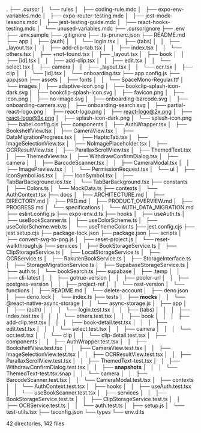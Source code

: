 .
├── .cursor
│   └── rules
│       ├── coding-rule.mdc
│       ├── expo-env-variables.mdc
│       ├── expo-router-testing.mdc
│       ├── jest-mock-lessons.mdc
│       ├── jest-testing-guide.mdc
│       ├── react-hooks-testing.mdc
│       └── unused-variables.mdc
├── .cursorignore
├── .env
├── .env.sample
├── .gitignore
├── .ts-prunerc.json
├── README.md
├── app
│   ├── (auth)
│   │   └── login.tsx
│   ├── (tabs)
│   │   ├── _layout.tsx
│   │   ├── add-clip-tab.tsx
│   │   ├── index.tsx
│   │   └── others.tsx
│   ├── +not-found.tsx
│   ├── _layout.tsx
│   ├── book
│   │   ├── [id].tsx
│   │   ├── add-clip.tsx
│   │   ├── edit.tsx
│   │   └── select.tsx
│   ├── camera
│   │   ├── _layout.tsx
│   │   └── ocr.tsx
│   ├── clip
│   │   └── [id].tsx
│   └── onboarding.tsx
├── app.config.js
├── app.json
├── assets
│   ├── fonts
│   │   └── SpaceMono-Regular.ttf
│   └── images
│       ├── adaptive-icon.png
│       ├── bookclip-splash-icon-dark.svg
│       ├── bookclip-splash-icon.svg
│       ├── favicon.png
│       ├── icon.png
│       ├── no-image.svg
│       ├── onboarding-barcode.svg
│       ├── onboarding-camera.svg
│       ├── onboarding-search.svg
│       ├── partial-react-logo.png
│       ├── react-logo.png
│       ├── react-logo@2x.png
│       ├── react-logo@3x.png
│       ├── splash-icon-dark.png
│       └── splash-icon.png
├── babel.config.cjs
├── components
│   ├── AuthWrapper.tsx
│   ├── BookshelfView.tsx
│   ├── CameraView.tsx
│   ├── DataMigrationProgress.tsx
│   ├── HapticTab.tsx
│   ├── ImageSelectionView.tsx
│   ├── NoImagePlaceholder.tsx
│   ├── OCRResultView.tsx
│   ├── ParallaxScrollView.tsx
│   ├── ThemedText.tsx
│   ├── ThemedView.tsx
│   ├── WithdrawConfirmDialog.tsx
│   ├── camera
│   │   ├── BarcodeScanner.tsx
│   │   ├── CameraModal.tsx
│   │   ├── ImagePreview.tsx
│   │   └── PermissionRequest.tsx
│   └── ui
│       ├── IconSymbol.ios.tsx
│       ├── IconSymbol.tsx
│       ├── TabBarBackground.ios.tsx
│       └── TabBarBackground.tsx
├── constants
│   ├── Colors.ts
│   └── MockData.ts
├── contexts
│   └── AuthContext.tsx
├── docs
│   ├── ARCHITECTURE.md
│   ├── DIRECTORY.md
│   ├── PRD.md
│   ├── PRODUCT_OVERVIEW.md
│   ├── PROGRESS.md
│   └── specifications
│       └── AUTH_DATA_MIGRATION.md
├── eslint.config.js
├── expo-env.d.ts
├── hooks
│   ├── useAuth.ts
│   ├── useBookScanner.ts
│   ├── useColorScheme.ts
│   ├── useColorScheme.web.ts
│   └── useThemeColor.ts
├── jest.config.cjs
├── jest.setup.cjs
├── package-lock.json
├── package.json
├── scripts
│   ├── convert-svg-to-png.js
│   ├── reset-project.js
│   └── reset-walkthrough.js
├── services
│   ├── BookStorageService.ts
│   ├── ClipStorageService.ts
│   ├── LocalStorageService.ts
│   ├── OCRService.ts
│   ├── RakutenBookService.ts
│   ├── StorageInterface.ts
│   ├── StorageMigrationService.ts
│   ├── SupabaseStorageService.ts
│   ├── auth.ts
│   └── bookSearch.ts
├── supabase
│   ├── .temp
│   │   ├── cli-latest
│   │   ├── gotrue-version
│   │   ├── pooler-url
│   │   ├── postgres-version
│   │   ├── project-ref
│   │   └── rest-version
│   └── functions
│       ├── README.md
│       └── delete-account
│           ├── deno.json
│           ├── deno.lock
│           └── index.ts
├── tests
│   ├── __mocks__
│   │   └── @react-native-async-storage
│   │       └── async-storage.js
│   ├── app
│   │   ├── (auth)
│   │   │   └── login.test.tsx
│   │   ├── (tabs)
│   │   │   ├── index.test.tsx
│   │   │   └── others.test.tsx
│   │   ├── book
│   │   │   ├── add-clip.test.tsx
│   │   │   ├── book-detail.test.tsx
│   │   │   ├── edit.test.tsx
│   │   │   └── select.test.tsx
│   │   ├── camera
│   │   │   └── ocr.test.tsx
│   │   └── clip
│   │       └── clip-detail.test.tsx
│   ├── components
│   │   ├── AuthWrapper.test.tsx
│   │   ├── BookshelfView.test.tsx
│   │   ├── CameraView.test.tsx
│   │   ├── ImageSelectionView.test.tsx
│   │   ├── OCRResultView.test.tsx
│   │   ├── ParallaxScrollView.test.tsx
│   │   ├── ThemedText-test.tsx
│   │   ├── WithdrawConfirmDialog.test.tsx
│   │   ├── __snapshots__
│   │   │   └── ThemedText-test.tsx.snap
│   │   └── camera
│   │       ├── BarcodeScanner.test.tsx
│   │       └── CameraModal.test.tsx
│   ├── contexts
│   │   └── AuthContext.test.tsx
│   ├── hooks
│   │   ├── useAuth.test.tsx
│   │   └── useBookScanner.test.tsx
│   ├── services
│   │   ├── BookStorageService.test.ts
│   │   ├── ClipStorageService.test.ts
│   │   ├── OCRService.test.ts
│   │   └── auth.test.ts
│   ├── setup.js
│   └── test-utils.tsx
├── tsconfig.json
└── types
    └── env.d.ts

42 directories, 142 files
